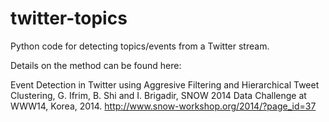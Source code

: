 twitter-topics
==============

Python code for detecting topics/events from a Twitter stream.

Details on the method can be found here:

Event Detection in Twitter using Aggresive Filtering and Hierarchical Tweet Clustering, G. Ifrim, B. Shi and I. Brigadir, SNOW 2014 Data Challenge at WWW14, Korea, 2014.
http://www.snow-workshop.org/2014/?page_id=37
